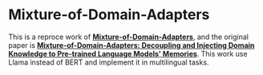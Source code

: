 # Mixture-of-Domain-Adapters
This is a reproce work of [**Mixture-of-Domain-Adapters**](https://github.com/xu1868/Mixture-of-Domain-Adapters), and the original paper is [**Mixture-of-Domain-Adapters: Decoupling and Injecting Domain Knowledge to Pre-trained Language Models' Memories**](https://arxiv.org/pdf/2306.05406.pdf). This work use Llama instead of BERT and implement it in multilingual tasks.
